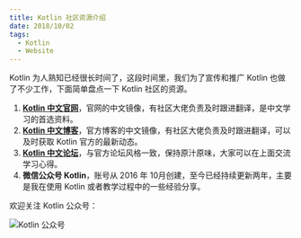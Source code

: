 ```yaml
---
title: Kotlin 社区资源介绍
date: 2018/10/02
tags:
  - Kotlin
  - Website
---
```


Kotlin 为人熟知已经很长时间了，这段时间里，我们为了宣传和推广 Kotlin 也做了不少工作，下面简单盘点一下 Kotlin 社区的资源。

<!--more-->

1. **[Kotlin 中文官网](https://www.kotlincn.net)**，官网的中文镜像，有社区大佬负责及时跟进翻译，是中文学习的首选资料。
2. **[Kotlin 中文博客](https://www.kotliner.cn)**，官方博客的中文镜像，有社区大佬负责及时跟进翻译，可以及时获取 Kotlin 官方的最新动态。
3. **[Kotlin 中文论坛](https://discuss.kotliner.cn)**，与官方论坛风格一致，保持原汁原味，大家可以在上面交流学习心得。
4. **微信公众号 Kotlin**，账号从 2016 年 10月创建，至今已经持续更新两年，主要是我在使用 Kotlin 或者教学过程中的一些经验分享。

欢迎关注 Kotlin 公众号：

![Kotlin 公众号](https://kotlinblog-1251218094.costj.myqcloud.com/1f02bfeb-1755-4685-8804-83e6880f1bd1/assets/Kotlin.jpg)